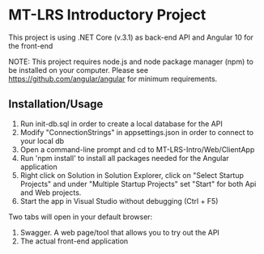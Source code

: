 ﻿# MT-LRS Introductory Project

This project is using .NET Core (v.3.1) as back-end API and Angular 10 for the front-end

NOTE: This project requires node.js and node package manager (npm) to be installed on your computer.
Please see https://github.com/angular/angular for minimum requirements.

## Installation/Usage

1. Run init-db.sql in order to create a local database for the API
2. Modify "ConnectionStrings" in appsettings.json in order to connect to your local db
3. Open a command-line prompt and cd to MT-LRS-Intro/Web/ClientApp
4. Run 'npm install' to install all packages needed for the Angular application
5. Right click on Solution in Solution Explorer, click on "Select Startup Projects"
   and under "Multiple Startup Projects" set "Start" for both Api and Web projects.
6. Start the app in Visual Studio without debugging (Ctrl + F5)

Two tabs will open in your default browser:

1. Swagger. A web page/tool that allows you to try out the API
2. The actual front-end application
